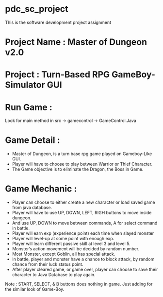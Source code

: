 # pdc_sc_project
This is the software development project assignment

# Project Name : Master of Dungeon v2.0
# Project : Turn-Based RPG GameBoy-Simulator GUI 

# Run Game :
Look for main method in src -> gamecontrol -> GameControl.Java

# Game Detail :
- Master of Dungeon, is a turn base rpg game played on Gameboy-Like GUI. 
- Player will have to choose to play between Warrior or Thief Character.
- The Game objective is to eliminate the Dragon, the Boss in Game.

# Game Mechanic :
- Player can choose to either create a new character or load saved game from java
database.
- Player will have to use UP, DOWN, LEFT, RIGH buttons to move inside dungeon.
- And use UP, DOWN to move between commands, A for select command in battle.
- Player will earn exp (experience point) each time when slayed monster
- Player will level-up at some point with enough exp.
- Player will learn different passive skill at level 3 and level 5.
- Monster’s action movement will be decided by random number.
- Most Monster, except Goblin, all has special attack.
- In battle, player and monster have a chance to block attack, by random chance from
their luck status point.
- After player cleared game, or game over, player can choose to save their character to
Java Database to play again.

Note : START, SELECT, & B buttons does nothing in game. 
       Just adding for the similar look of Game-Boy.
